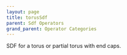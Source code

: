 ```yaml
---
layout: page
title: torusSdf
parent: Sdf Operators
grand_parent: Operator Categories
---
```


SDF for a torus or partial torus with end caps.
